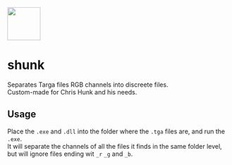 
<img src="https://cdn-icons-png.flaticon.com/512/6239/6239695.png" width="75">

# shunk

Separates Targa files RGB channels into discreete files.  
Custom-made for Chris Hunk and his needs.


## Usage
Place the `.exe` and `.dll` into the folder where the `.tga` files are, and run the `.exe`.  
It will separate the channels of all the files it finds in the same folder level, but will ignore files ending wit `_r` `_g` and `_b`.
